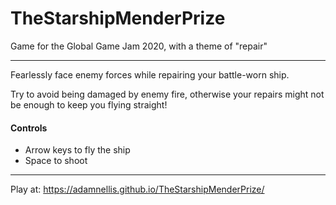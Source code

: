 # TheStarshipMenderPrize
Game for the Global Game Jam 2020, with a theme of "repair"

---

Fearlessly face enemy forces while repairing your battle-worn ship.

Try to avoid being damaged by enemy fire, otherwise your repairs might not be enough to keep you flying straight!

#### Controls

* Arrow keys to fly the ship
* Space to shoot

---

Play at: https://adamnellis.github.io/TheStarshipMenderPrize/
